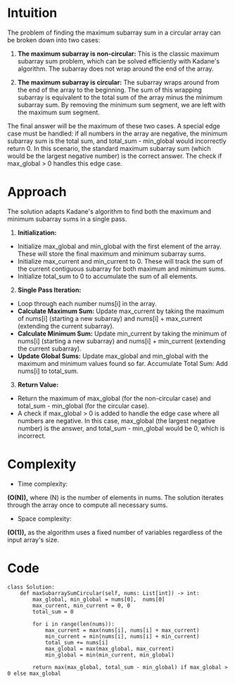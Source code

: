 # Intuition
<!-- Describe your first thoughts on how to solve this problem. -->
The problem of finding the maximum subarray sum in a circular array can be broken down into two cases:
1. **The maximum subarray is non-circular:** This is the classic maximum subarray sum problem, which can be solved efficiently with Kadane's algorithm. The subarray does not wrap around the end of the array.

2. **The maximum subarray is circular:** The subarray wraps around from the end of the array to the beginning. The sum of this wrapping subarray is equivalent to the total sum of the array minus the minimum subarray sum. By removing the minimum sum segment, we are left with the maximum sum segment.

The final answer will be the maximum of these two cases. A special edge case must be handled: if all numbers in the array are negative, the minimum subarray sum is the total sum, and total_sum - min_global would incorrectly return 0. In this scenario, the standard maximum subarray sum (which would be the largest negative number) is the correct answer. The check if max_global > 0 handles this edge case.

# Approach
<!-- Describe your approach to solving the problem. -->
The solution adapts Kadane's algorithm to find both the maximum and minimum subarray sums in a single pass.
1. **Initialization:**
- Initialize max_global and min_global with the first element of the array. These will store the final maximum and minimum subarray sums.
- Initialize max_current and min_current to 0. These will track the sum of the current contiguous subarray for both maximum and minimum sums.
- Initialize total_sum to 0 to accumulate the sum of all elements.

2. **Single Pass Iteration:**
- Loop through each number nums[i] in the array.
- **Calculate Maximum Sum:** Update max_current by taking the maximum of nums[i] (starting a new subarray) and nums[i] + max_current (extending the current subarray).
- **Calculate Minimum Sum:** Update min_current by taking the minimum of nums[i] (starting a new subarray) and nums[i] + min_current (extending the current subarray).
- **Update Global Sums:** Update max_global and min_global with the maximum and minimum values found so far.
Accumulate Total Sum: Add nums[i] to total_sum.

3. **Return Value:**
- Return the maximum of max_global (for the non-circular case) and total_sum - min_global (for the circular case).
- A check if max_global > 0 is added to handle the edge case where all numbers are negative. In this case, max_global (the largest negative number) is the answer, and total_sum - min_global would be 0, which is incorrect.

# Complexity
- Time complexity:
<!-- Add your time complexity here, e.g. $$O(n)$$ -->
**\(O(N)\),** where \(N\) is the number of elements in nums. The solution iterates through the array once to compute all necessary sums.

- Space complexity:
<!-- Add your space complexity here, e.g. $$O(n)$$ -->
**\(O(1)\),** as the algorithm uses a fixed number of variables regardless of the input array's size.

# Code
```python3 []
class Solution:
    def maxSubarraySumCircular(self, nums: List[int]) -> int:
        max_global, min_global = nums[0],  nums[0]
        max_current, min_current = 0, 0
        total_sum = 0

        for i in range(len(nums)):
            max_current = max(nums[i], nums[i] + max_current)
            min_current = min(nums[i], nums[i] + min_current)
            total_sum += nums[i]
            max_global = max(max_global, max_current)
            min_global = min(min_current, min_global)

        return max(max_global, total_sum - min_global) if max_global > 0 else max_global 
```
